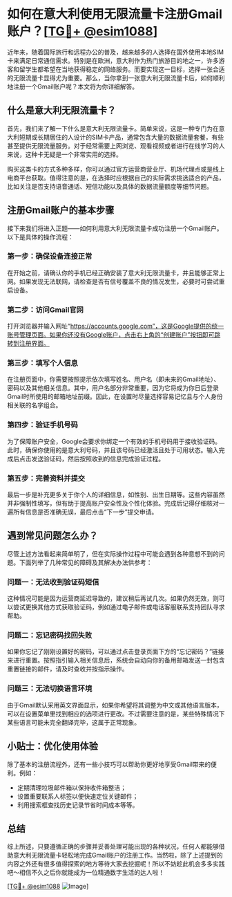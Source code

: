 # 如何在意大利使用无限流量卡注册Gmail账户？[[TG💪+ @esim1088](https://t.me/s/esim1088)]

近年来，随着国际旅行和远程办公的普及，越来越多的人选择在国外使用本地SIM卡来满足日常通信需求。特别是在欧洲，意大利作为热门旅游目的地之一，许多游客和留学生都希望在当地获得稳定的网络服务。而要实现这一目标，选择一张合适的无限流量卡显得尤为重要。那么，当你拿到一张意大利无限流量卡后，如何顺利地注册一个Gmail账户呢？本文将为你详细解答。

## 什么是意大利无限流量卡？

首先，我们来了解一下什么是意大利无限流量卡。简单来说，这是一种专门为在意大利短期或长期居住的人设计的SIM卡产品，通常包含大量的数据流量套餐，有些甚至提供无限流量服务。对于经常需要上网浏览、观看视频或者进行在线学习的人来说，这种卡无疑是一个非常实用的选择。

购买这类卡的方式多种多样，你可以通过官方运营商营业厅、机场代理点或是线上电商平台获取。值得注意的是，在选择时应根据自己的实际需求挑选适合的产品，比如关注是否支持语音通话、短信功能以及具体的数据流量额度等细节问题。

## 注册Gmail账户的基本步骤

接下来我们将进入正题——如何利用意大利无限流量卡成功注册一个Gmail账户。以下是具体的操作流程：

### 第一步：确保设备连接正常
在开始之前，请确认你的手机已经正确安装了意大利无限流量卡，并且能够正常上网。如果发现无法联网，请检查是否有信号覆盖不良的情况发生，必要时可尝试重启设备。

### 第二步：访问Gmail官网
打开浏览器并输入网址“https://accounts.google.com”，这是Google提供的统一账号管理页面。如果你还没有Google账户，点击右上角的“创建账户”按钮即可跳转到注册界面。

### 第三步：填写个人信息
在注册页面中，你需要按照提示依次填写姓名、用户名（即未来的Gmail地址）、密码以及其他相关信息。其中，用户名部分非常重要，因为它将成为你日后登录Gmail时所使用的邮箱地址前缀。因此，在设置时尽量选择容易记忆且与个人身份相关联的名字组合。

### 第四步：验证手机号码
为了保障账户安全，Google会要求你绑定一个有效的手机号码用于接收验证码。此时，确保你使用的是意大利号码，并且该号码已经激活且处于可用状态。输入完成后点击发送验证码，然后按照收到的信息完成验证过程。

### 第五步：完善资料并提交
最后一步是补充更多关于你个人的详细信息，如性别、出生日期等。这些内容虽然并非强制性填写，但有助于提高账户安全性及个性化体验。完成后记得仔细核对一遍所有信息是否准确无误，最后点击“下一步”提交申请。

## 遇到常见问题怎么办？

尽管上述方法看起来简单明了，但在实际操作过程中可能会遇到各种意想不到的问题。下面列举了几种常见的障碍及其解决办法供参考：

### 问题一：无法收到验证码短信
这种情况可能是因为运营商延迟导致的，建议稍后再试几次。如果仍然无效，则可以尝试更换其他方式获取验证码，例如通过电子邮件或电话客服联系支持团队寻求帮助。

### 问题二：忘记密码找回失败
如果你忘记了刚刚设置好的密码，可以通过点击登录页面下方的“忘记密码？”链接来进行重置。按照指引输入相关信息后，系统会自动向你的备用邮箱发送一封包含重置链接的邮件，请及时查收并按指示操作。

### 问题三：无法切换语言环境
由于Gmail默认采用英文界面显示，如果你希望将其调整为中文或其他语言版本，可以在设置菜单里找到相应的选项进行更改。不过需要注意的是，某些特殊情况下某些语言可能未完全翻译完毕，这属于正常现象。

## 小贴士：优化使用体验

除了基本的注册流程外，还有一些小技巧可以帮助你更好地享受Gmail带来的便利。例如：
- 定期清理垃圾邮件箱以保持收件箱整洁；
- 设置重要联系人标签以便快速定位关键邮件；
- 利用搜索框查找历史记录节省时间成本等等。

## 总结

综上所述，只要遵循正确的步骤并妥善处理可能出现的各种状况，任何人都能够借助意大利无限流量卡轻松地完成Gmail账户的注册工作。当然啦，除了上述提到的内容之外还有很多值得探索的地方等待大家去挖掘呢！所以不妨趁此机会多多实践吧～相信不久之后你就能成为一位精通数字生活的达人啦！

[[TG💪+ @esim1088](https://t.me/s/esim1088) ![Image](https://i.postimg.cc/4NQfJmqS/Snipaste-2025-05-13-00-14-12.png)]